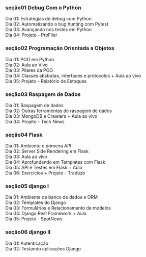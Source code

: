 ### seção01 Debug Com o Python
Dia 01: Estratégias de debug com Python  
Dia 02: Automatizando o bug hunting com Pytest  
Dia 03: Avançando nos testes em Python  
Dia 04: Projeto - ProFiler  

### seção02 Programação Orientada a Objetos
Dia 01: POO em Python  
Dia 02: Aula ao Vivo  
Dia 03: Pilares da POO  
Dia 04: Classes abstratas, interfaces e protocolos + Aula ao vivo  
Dia 05: Projeto - Relatório de Estoques  

### seção03 Raspagem de Dados
Dia 01: Raspagem de dados  
Dia 02: Outras ferramentas de raspagem de dados  
Dia 03: MongoDB e Crawlers + Aula ao vivo  
Dia 04: Projeto - Tech News  

### seção04 Flask
Dia 01: Ambiente e primeira API  
Dia 02: Server Side Rendering em Flask  
Dia 03: Aula ao vivo  
Dia 04: Aprofundando em Templates com Flask  
Dia 05: API e Testes em Flask + Aula  
Dia 06: Exercícios + Projeto - Traduzo  

### seção05 django I
Dia 01: Ambiente de banco de dados e ORM  
Dia 02: Templates do Django  
Dia 03: Formulários e Relacionamento de modelos  
Dia 04: Django Rest Framework + Aula  
Dia 05: Projeto - SpotNews  

### seção06 django II
Dia 01: Autenticação  
Dia 02: Testando aplicações Django  